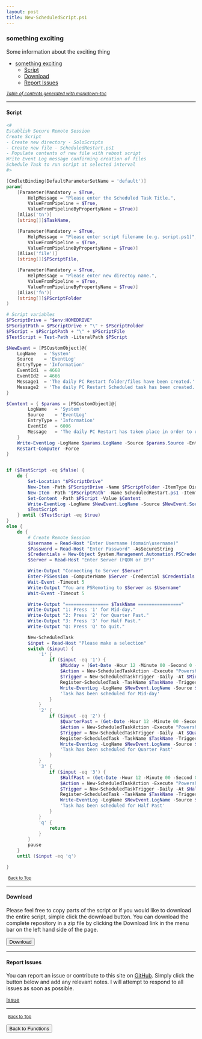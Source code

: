```yaml
---
layout: post
title: New-ScheduledScript.ps1
---
```


### something exciting

Some information about the exciting thing

- [something exciting](#something-exciting)
  - [Script](#script)
  - [Download](#download)
  - [Report Issues](#report-issues)

<small><i><a href='http://ecotrust-canada.github.io/markdown-toc/'>Table of contents generated with markdown-toc</a></i></small>

---

#### Script

```powershell
<#
Establish Secure Remote Session
Create Script
- Create new directory - SoloScripts
- Create new file - ScheduledRestart.ps1
- Populate contents of new file with reboot script
Write Event Log message confirming creation of files
Schedule Task to run script at selected interval
#>

[CmdletBinding(DefaultParameterSetName = 'default')]
param(
    [Parameter(Mandatory = $True,
        HelpMessage = "Please enter the Scheduled Task Title.",
        ValueFromPipeline = $True,
        ValueFromPipelineByPropertyName = $True)]
    [Alias('tn')]
    [string[]]$TaskName,

    [Parameter(Mandatory = $True,
        HelpMessage = "Please enter script filename (e.g. script.ps1)",
        ValueFromPipeline = $True,
        ValueFromPipelineByPropertyName = $True)]
    [Alias('file')]
    [string[]]$PScriptFile,

    [Parameter(Mandatory = $True,
        HelpMessage = "Please enter new directoy name.",
        ValueFromPipeline = $True,
        ValueFromPipelineByPropertyName = $True)]
    [Alias('fn')]
    [string[]]$PScriptFolder
)

# Script variables
$PScriptDrive = "$env:HOMEDRIVE"
$PScriptPath = $PScriptDrive + "\" + $PScriptFolder
$PScript = $PScriptPath + "\" + $PScriptFile
$TestScript = Test-Path -LiteralPath $PScript

$NewEvent = [PSCustomObject]@{
    LogName   = 'System'
    Source    = 'EventLog'
    EntryType = 'Information'
    EventId1  = 4668
    EventId2  = 4666
    Message1  = 'The daily PC Restart folder/files have been created.'
    Message2  = 'The daily PC Restart Scheduled task has been created.'
}

$Content = { $params = [PSCustomObject]@{
        LogName   = 'System'
        Source    = 'EventLog'
        EntryType = 'Information'
        EventId   = 6006
        Message   = 'The daily PC Restart has taken place in order to update starter and leaver changes'
    }
    Write-EventLog -LogName $params.LogName -Source $params.Source -EntryType $params.EntryType -EventId $params.EventId -Message $params.Message
    Restart-Computer -Force
}


if ($TestScript -eq $false) {
    do {
        Set-Location "$PScriptDrive"
        New-Item -Path $PScriptDrive -Name $PScriptFolder -ItemType Directory
        New-Item -Path "$PScriptPath" -Name ScheduledRestart.ps1 -ItemType File
        Set-Content -Path $PScript -Value $Content
        Write-EventLog -LogName $NewEvent.LogName -Source $NewEvent.Source -EntryType $NewEvent.EntryType -EventId $NewEvent.EventId1 -Message $NewEvent.Message1
        $TestScript
    } until ($TestScript -eq $true)
}
else {
    do {
        # Create Remote Session
        $Username = Read-Host "Enter Username (domain\username)"
        $Password = Read-Host "Enter Password" -AsSecureString
        $Credentials = New-Object System.Management.Automation.PSCredential($Username, $Password)
        $Server = Read-Host "Enter Server (FQDN or IP)"

        Write-Output "Connecting to Server $Server"
        Enter-PSSession -ComputerName $Server -Credential $Credentials -Authentication Negotiate
        Wait-Event -Timeout 5
        Write-Output "You are PSRemoting to $Server as $Username"
        Wait-Event -Timeout 5

        Write-Output "================ $TaskName ================"
        Write-Output "1: Press '1' for Mid-day."
        Write-Output "2: Press '2' for Quarter Past."
        Write-Output "3: Press '3' for Half Past."
        Write-Output "Q: Press 'Q' to quit."

        New-ScheduledTask
        $input = Read-Host "Please make a selection"
        switch ($input) {
            '1' {
                if ($input -eq '1') {
                    $Midday = (Get-Date -Hour 12 -Minute 00 -Second 0 -Millisecond 0).ToShortTimeString()
                    $Action = New-ScheduledTaskAction -Execute "Powershell.exe" -Argument "-executionpolicy bypass -noprofile -file $scriptPath"
                    $Trigger = New-ScheduledTaskTrigger -Daily -At $Midday
                    Register-ScheduledTask -TaskName $TaskName -Trigger $Trigger -Action $Action -Description "A daily PC Restart is required in order to to update starter and leaver changes within the filemaker application." -RunLevel Highest -Force
                    Write-EventLog -LogName $NewEvent.LogName -Source $NewEvent.Source -EntryType $NewEvent.EntryType -EventId $NewEvent.EventId2 -Message $NewEvent.Message2
                    'Task has been scheduled for Mid-day'
                }
            }
            '2' {
                if ($input -eq '2') {
                    $QuarterPast = (Get-Date -Hour 12 -Minute 00 -Second 0 -Millisecond 0).AddMinutes(15).ToShortTimeString()
                    $Action = New-ScheduledTaskAction -Execute "Powershell.exe" -Argument "-executionpolicy bypass -noprofile -file $scriptPath"
                    $Trigger = New-ScheduledTaskTrigger -Daily -At $QuarterPast
                    Register-ScheduledTask -TaskName $TaskName -Trigger $Trigger -Action $Action -Description "A daily PC Restart is required in order to to update starter and leaver changes within the filemaker application." -RunLevel Highest -Force
                    Write-EventLog -LogName $NewEvent.LogName -Source $NewEvent.Source -EntryType $NewEvent.EntryType -EventId $NewEvent.EventId2 -Message $NewEvent.Message2
                    'Task has been scheduled for Quarter Past'
                }
            }
            '3' {
                if ($input -eq '3') {
                    $HalfPast = (Get-Date -Hour 12 -Minute 00 -Second 0 -Millisecond 0).AddMinutes(30).ToShortTimeString()
                    $Action = New-ScheduledTaskAction -Execute "Powershell.exe" -Argument "-executionpolicy bypass -noprofile -file $scriptPath"
                    $Trigger = New-ScheduledTaskTrigger -Daily -At $HalfPast
                    Register-ScheduledTask -TaskName $TaskName -Trigger $Trigger -Action $Action -Description "A daily PC Restart is required in order to to update starter and leaver changes within the filemaker application." -RunLevel Highest -Force
                    Write-EventLog -LogName $NewEvent.LogName -Source $NewEvent.Source -EntryType $NewEvent.EntryType -EventId $NewEvent.EventId2 -Message $NewEvent.Message2
                    'Task has been scheduled for Half Past'
                }
            }
            'q' {
                return
            }
        }
        pause
    }
    until ($input -eq 'q')

}
```

<span style="font-size:11px;"><a href="#"><i class="fas fa-caret-up" aria-hidden="true" style="color: white; margin-right:5px;"></i>Back to Top</a></span>

---

#### Download

Please feel free to copy parts of the script or if you would like to download the entire script, simple click the download button. You can download the complete repository in a zip file by clicking the Download link in the menu bar on the left hand side of the page.

<button class="btn" type="submit" onclick="window.open('/PowerShell/functions/New-ScheduledScript.ps1')">
    <i class="fa fa-cloud-download-alt">
    </i>
        Download
</button>

---

#### Report Issues

You can report an issue or contribute to this site on <a href="https://github.com/BanterBoy/scripts-blog/issues">GitHub</a>. Simply click the button below and add any relevant notes. I will attempt to respond to all issues as soon as possible.

<!-- Place this tag where you want the button to render. -->

<a class="github-button" href="https://github.com/BanterBoy/scripts-blog/issues/new?title=New-ScheduledScript.ps1&body=There is a problem with this function. Please find details below." data-show-count="true" aria-label="Issue BanterBoy/scripts-blog on GitHub">Issue</a>

---

<span style="font-size:11px;"><a href="#"><i class="fas fa-caret-up" aria-hidden="true" style="color: white; margin-right:5px;"></i>Back to Top</a></span>

<a href="/menu/_pages/functions.html">
    <button class="btn">
        <i class='fas fa-reply'>
        </i>
            Back to Functions
    </button>
</a>

[1]: http://ecotrust-canada.github.io/markdown-toc
[2]: https://github.com/googlearchive/code-prettify

```

```
